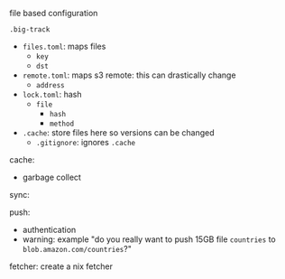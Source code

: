 file based configuration

`.big-track`
  - `files.toml`: maps files
    - `key`
    - `dst`
  - `remote.toml`: maps s3 remote: this can drastically change
    - `address`
  - `lock.toml`: hash
    - `file`
      - `hash`
      - `method`
  - `.cache`: store files here so versions can be changed
    - `.gitignore`: ignores `.cache`

cache:
  - garbage collect

sync:

push:
  - authentication
  - warning: example "do you really want to push 15GB file `countries` to `blob.amazon.com/countries`?"

fetcher: create a nix fetcher
